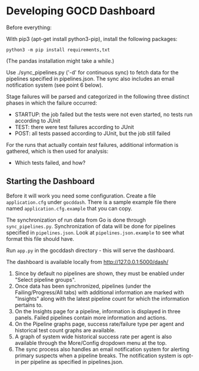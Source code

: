 Developing GOCD Dashboard
=========================

Before everything:

With pip3 (apt-get install python3-pip), install the following packages:

    python3 -m pip install requirements,txt

(The pandas installation might take a while.)

Use ./sync_pipelines.py ('-d' for continuous sync) to fetch data for the pipelines specified in pipelines.json.
The sync also includes an email notification system (see point 6 below).

Stage failures will be parsed and categorized in the following three distinct phases in which the failure occurred:

* STARTUP: the job failed but the tests were not even started, no tests run according to JUnit
* TEST: there were test failures according to JUnit
* POST: all tests passed according to JUnit, but the job still failed

For the runs that actually contain _test_ failures, additional information is gathered, which is then used for analysis:

* Which tests failed, and how?


Starting the Dashboard
-----------------------

Before it will work you need some configuration. Create a file `application.cfg` under `gocddash`. There is a sample example file there named `application.cfg.example` that you can copy.

The synchronization of run data from Go is done through `sync_pipelines.py`. Synchronization of data will be done for pipelines specified in `pipelines.json`. Look at `pipelines.json.example` to see what format this file should have.

Run `app.py` in the gocddash directory - this will serve the dashboard.

The dashboard is available locally from http://127.0.0.1:5000/dash/
1. Since by default no pipelines are shown, they must be enabled under "Select pipeline groups".
2. Once data has been synchronized, pipelines (under the Failing/Progress/All tabs) with additional information are marked with "Insights" along with the latest pipeline count for which the information pertains to.
3. On the Insights page for a pipeline, information is displayed in three panels. Failed pipelines contain more information and actions.
4. On the Pipeline graphs page, success rate/failure type per agent and historical test count graphs are available.
5. A graph of system wide historical success rate per agent is also available through the More/Config dropdown menu at the top.
6. The sync process also handles an email notification system for alerting primary suspects when a pipeline breaks. The notification system is opt-in per pipeline as specified in pipelines.json.
